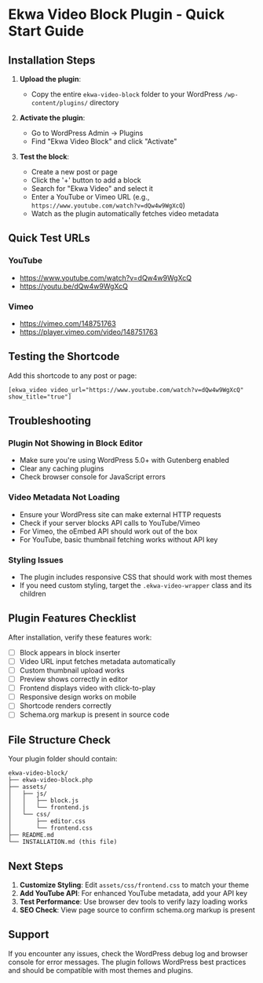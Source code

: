 # Ekwa Video Block Plugin - Quick Start Guide

## Installation Steps

1. **Upload the plugin**:
   - Copy the entire `ekwa-video-block` folder to your WordPress `/wp-content/plugins/` directory

2. **Activate the plugin**:
   - Go to WordPress Admin → Plugins
   - Find "Ekwa Video Block" and click "Activate"

3. **Test the block**:
   - Create a new post or page
   - Click the '+' button to add a block
   - Search for "Ekwa Video" and select it
   - Enter a YouTube or Vimeo URL (e.g., `https://www.youtube.com/watch?v=dQw4w9WgXcQ`)
   - Watch as the plugin automatically fetches video metadata

## Quick Test URLs

### YouTube
- https://www.youtube.com/watch?v=dQw4w9WgXcQ
- https://youtu.be/dQw4w9WgXcQ

### Vimeo
- https://vimeo.com/148751763
- https://player.vimeo.com/video/148751763

## Testing the Shortcode

Add this shortcode to any post or page:

```
[ekwa_video video_url="https://www.youtube.com/watch?v=dQw4w9WgXcQ" show_title="true"]
```

## Troubleshooting

### Plugin Not Showing in Block Editor
- Make sure you're using WordPress 5.0+ with Gutenberg enabled
- Clear any caching plugins
- Check browser console for JavaScript errors

### Video Metadata Not Loading
- Ensure your WordPress site can make external HTTP requests
- Check if your server blocks API calls to YouTube/Vimeo
- For Vimeo, the oEmbed API should work out of the box
- For YouTube, basic thumbnail fetching works without API key

### Styling Issues
- The plugin includes responsive CSS that should work with most themes
- If you need custom styling, target the `.ekwa-video-wrapper` class and its children

## Plugin Features Checklist

After installation, verify these features work:

- [ ] Block appears in block inserter
- [ ] Video URL input fetches metadata automatically
- [ ] Custom thumbnail upload works
- [ ] Preview shows correctly in editor
- [ ] Frontend displays video with click-to-play
- [ ] Responsive design works on mobile
- [ ] Shortcode renders correctly
- [ ] Schema.org markup is present in source code

## File Structure Check

Your plugin folder should contain:

```
ekwa-video-block/
├── ekwa-video-block.php
├── assets/
│   ├── js/
│   │   ├── block.js
│   │   └── frontend.js
│   └── css/
│       ├── editor.css
│       └── frontend.css
├── README.md
└── INSTALLATION.md (this file)
```

## Next Steps

1. **Customize Styling**: Edit `assets/css/frontend.css` to match your theme
2. **Add YouTube API**: For enhanced YouTube metadata, add your API key
3. **Test Performance**: Use browser dev tools to verify lazy loading works
4. **SEO Check**: View page source to confirm schema.org markup is present

## Support

If you encounter any issues, check the WordPress debug log and browser console for error messages. The plugin follows WordPress best practices and should be compatible with most themes and plugins.
